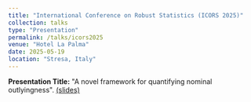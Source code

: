 ```yaml
---
title: "International Conference on Robust Statistics (ICORS 2025)"
collection: talks
type: "Presentation"
permalink: /talks/icors2025
venue: "Hotel La Palma"
date: 2025-05-19
location: "Stresa, Italy"
---
```


**Presentation Title:** "A novel framework for quantifying nominal outlyingness". [(slides)](https://drive.google.com/file/d/1AgQE421QZRxRARCZBiSBg08oP1TRarMf/view?usp=sharing)
